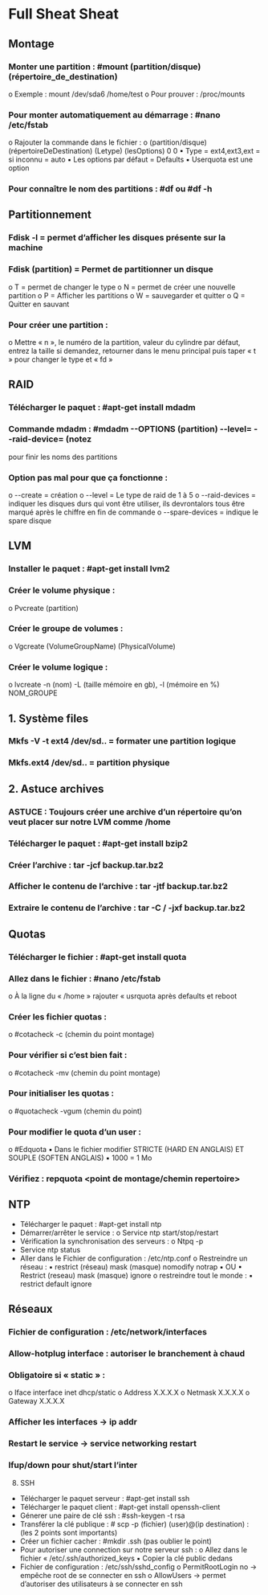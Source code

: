 # Full Sheat Sheat

## Montage
### Monter une partition : #mount (partition/disque) (répertoire_de_destination)
o Exemple : mount /dev/sda6 /home/test
o Pour prouver : /proc/mounts
### Pour monter automatiquement au démarrage : #nano /etc/fstab
o Rajouter la commande dans le fichier :
o (partition/disque) (répertoireDeDestination) (Letype) (lesOptions) 0 0
▪ Type = ext4,ext3,ext = si inconnu = auto
▪ Les options par défaut = Defaults
▪ Userquota est une option
### Pour connaître le nom des partitions : #df ou #df -h

## Partitionnement
### Fdisk -l = permet d’afficher les disques présente sur la machine
### Fdisk (partition) = Permet de partitionner un disque
o T = permet de changer le type
o N = permet de créer une nouvelle partition
o P = Afficher les partitions
o W = sauvegarder et quitter
o Q = Quitter en sauvant
### Pour créer une partition :
o Mettre « n », le numéro de la partition, valeur du cylindre par défaut, entrez
la taille si demandez, retourner dans le menu principal puis taper « t » pour
changer le type et « fd »

## RAID
### Télécharger le paquet : #apt-get install mdadm
### Commande mdadm : #mdadm --OPTIONS (partition) --level= --raid-device= (notez
pour finir les noms des partitions
### Option pas mal pour que ça fonctionne :
o --create = création
o --level = Le type de raid de 1 à 5
o --raid-devices = indiquer les disques durs qui vont être utiliser, ils devrontalors tous être marqué après le chiffre en fin de commande
o --spare-devices = indique le spare disque

## LVM
### Installer le paquet : #apt-get install lvm2
### Créer le volume physique :
o Pvcreate (partition)
### Créer le groupe de volumes :
o Vgcreate (VolumeGroupName) (PhysicalVolume)
### Créer le volume logique :
o lvcreate -n (nom) -L (taille mémoire en gb), -l (mémoire en %) NOM_GROUPE
## 1. Système files
### Mkfs -V -t ext4 /dev/sd.. = formater une partition logique
### Mkfs.ext4 /dev/sd.. = partition physique
## 2. Astuce archives
### ASTUCE : Toujours créer une archive d’un répertoire qu’on veut placer sur notre LVM comme /home
### Télécharger le paquet : #apt-get install bzip2
### Créer l’archive : tar -jcf backup.tar.bz2
### Afficher le contenu de l’archive : tar -jtf backup.tar.bz2
### Extraire le contenu de l’archive : tar -C / -jxf backup.tar.bz2
## Quotas
### Télécharger le fichier : #apt-get install quota
### Allez dans le fichier : #nano /etc/fstab
o À la ligne du « /home » rajouter « usrquota après defaults et reboot
### Créer les fichier quotas :
o #cotacheck -c (chemin du point montage)
### Pour vérifier si c’est bien fait :
o #cotacheck -mv (chemin du point montage)
### Pour initialiser les quotas :
o #quotacheck -vgum (chemin du point)
### Pour modifier le quota d’un user :
o #Edquota <user>
▪ Dans le fichier modifier STRICTE (HARD EN ANGLAIS) ET SOUPLE (SOFTEN ANGLAIS)
▪ 1000 = 1 Mo
### Vérifiez : repquota <point de montage/chemin repertoire>

## NTP
- Télécharger le paquet : #apt-get install ntp
- Démarrer/arrêter le service :
o Service ntp start/stop/restart
- Vérification la synchronisation des serveurs :
o Ntpq -p
- Service ntp status
- Aller dans le Fichier de configuration : /etc/ntp.conf
o Restreindre un réseau :
▪ restrict (réseau) mask (masque) nomodify notrap
▪ OU
▪ Restrict (reseau) mask (masque) ignore
o restreindre tout le monde :
▪ restrict default ignore
## Réseaux
### Fichier de configuration : /etc/network/interfaces
### Allow-hotplug interface : autoriser le branchement à chaud
### Obligatoire si « static » :
o Iface interface inet dhcp/static
o Address X.X.X.X
o Netmask X.X.X.X
o Gateway X.X.X.X
### Afficher les interfaces → ip addr
### Restart le service → service networking restart
### Ifup/down pour shut/start l’inter
8. SSH
- Télécharger le paquet serveur : #apt-get install ssh
- Télécharger le paquet client : #apt-get install openssh-client
- Génerer une paire de clé ssh : #ssh-keygen -t rsa
- Transférer la clé publique : # scp -p (fichier) (user)@(ip destination) : (les 2 points
sont importants)
- Créer un fichier cacher : #mkdir .ssh (pas oublier le point)
- Pour autoriser une connection sur notre serveur ssh :
o Allez dans le fichier « /etc/.ssh/authorized_keys
▪ Copier la clé public dedans
- Fichier de configuration : /etc/ssh/sshd_config
o PermitRootLogin no → empêche root de se connecter en ssh
o AllowUsers → permet d’autoriser des utilisateurs à se connecter en ssh
